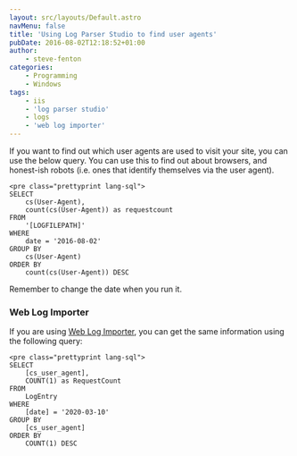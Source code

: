 ```yaml
---
layout: src/layouts/Default.astro
navMenu: false
title: 'Using Log Parser Studio to find user agents'
pubDate: 2016-08-02T12:18:52+01:00
author:
    - steve-fenton
categories:
    - Programming
    - Windows
tags:
    - iis
    - 'log parser studio'
    - logs
    - 'web log importer'
---
```


If you want to find out which user agents are used to visit your site, you can use the below query. You can use this to find out about browsers, and honest-ish robots (i.e. ones that identify themselves via the user agent).

```
<pre class="prettyprint lang-sql">
SELECT
    cs(User-Agent),
    count(cs(User-Agent)) as requestcount
FROM
    '[LOGFILEPATH]'
WHERE
    date = '2016-08-02' 
GROUP BY
    cs(User-Agent)
ORDER BY
    count(cs(User-Agent)) DESC
```
Remember to change the date when you run it.

### Web Log Importer

If you are using [Web Log Importer](https://www.stevefenton.co.uk/tag/web-log-importer/), you can get the same information using the following query:

```
<pre class="prettyprint lang-sql">
SELECT
    [cs_user_agent],
    COUNT(1) as RequestCount
FROM
    LogEntry
WHERE
    [date] = '2020-03-10' 
GROUP BY
    [cs_user_agent]
ORDER BY
    COUNT(1) DESC
```